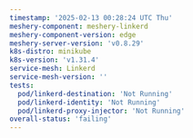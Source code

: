 ```yaml
---
timestamp: '2025-02-13 00:28:24 UTC Thu'
meshery-component: meshery-linkerd
meshery-component-version: edge
meshery-server-version: 'v0.8.29'
k8s-distro: minikube
k8s-version: 'v1.31.4'
service-mesh: Linkerd
service-mesh-version: ''
tests:
  pod/linkerd-destination: 'Not Running'
  pod/linkerd-identity: 'Not Running'
  pod/linkerd-proxy-injector: 'Not Running'
overall-status: 'failing'
---
```

